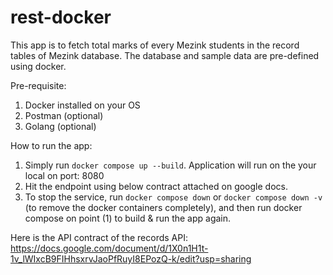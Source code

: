 # rest-docker
This app is to fetch total marks of every Mezink students in the record tables of Mezink database.
The database and sample data are pre-defined using docker.

Pre-requisite:
1. Docker installed on your OS
2. Postman (optional)
3. Golang (optional)

How to run the app:
1. Simply run ```docker compose up --build```. Application will run on the your local on port: 8080
2. Hit the endpoint using below contract attached on google docs.
3. To stop the service, run ```docker compose down``` or ```docker compose down -v``` (to remove the docker containers completely), and then run docker compose on point (1) to build & run the app again.

Here is the API contract of the records API:
https://docs.google.com/document/d/1X0n1H1t-1v_lWIxcB9FIHhsxrvJaoPfRuyI8EPozQ-k/edit?usp=sharing
